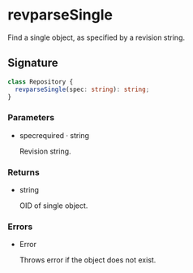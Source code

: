 # revparseSingle

Find a single object, as specified by a revision string.

## Signature

```ts
class Repository {
  revparseSingle(spec: string): string;
}
```

### Parameters

<ul class="param-ul">
  <li class="param-li param-li-root">
    <span class="param-name">spec</span><span class="param-required">required</span>&nbsp;·&nbsp;<span class="param-type">string</span>
    <br>
    <p class="param-description">Revision string.</p>
  </li>
</ul>

### Returns

<ul class="param-ul">
  <li class="param-li param-li-root">
    <span class="param-type">string</span>
    <br>
    <p class="param-description">OID of single object.</p>
  </li>
</ul>

### Errors

<ul class="param-ul">
  <li class="param-li param-li-root">
    <span class="param-type">Error</span>
    <br>
    <p class="param-description">Throws error if the object does not exist.</p>
  </li>
</ul>